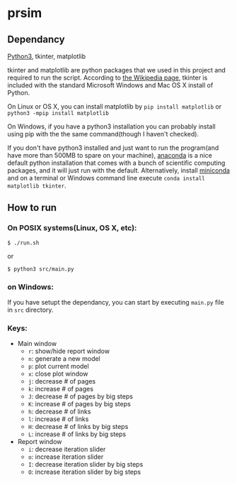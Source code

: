 # prsim

## Dependancy
[Python3](https://www.python.org/downloads/), tkinter, matplotlib

tkinter and matplotlib are python packages that we used in this project and required to run the script. According to [the Wikipedia page](https://en.wikipedia.org/wiki/Tkinter), tkinter is included with the standard Microsoft Windows and Mac OS X install of Python. 

On Linux or OS X, you can install matplotlib by `pip install matplotlib` or `python3 -mpip install matplotlib` 

On Windows, if you have a python3 installation you can probably install using pip with the the same command(though I haven't checked).

If you don't have python3 installed and just want to run the program(and have more than 500MB to spare on your machine), [anaconda](https://www.anaconda.com/download/) is a nice default python installation that comes with a bunch of scientific computing packages, and it will just run with the default. Alternatively, install [miniconda](https://conda.io/miniconda.html) and on a terminal or Windows command line execute `conda install matplotlib tkinter`.

## How to run
### On POSIX systems(Linux, OS X, etc):

    $ ./run.sh

or

    $ python3 src/main.py
   
### on Windows:

If you have setupt the dependancy, you can start by executing `main.py` file in `src` directory.

### Keys:
- Main window
  - `r`: show/hide report window
  - `n`: generate a new model
  - `p`: plot current model
  - `x`: close plot window
  - `j`: decrease # of pages
  - `k`: increase # of pages
  - `J`: decrease # of pages by big steps
  - `K`: increase # of pages by big steps
  - `h`: decrease # of links
  - `l`: increase # of links
  - `H`: decrease # of links by big steps
  - `L`: increase # of links by big steps
- Report window  
  - `i`: decrease iteration slider
  - `o`: increase iteration slider
  - `I`: decrease iteration slider by big steps
  - `O`: increase iteration slider by big steps
